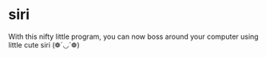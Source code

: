 # siri
With this nifty little program, you can now boss around your computer using little cute siri   (❁´◡`❁)
